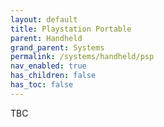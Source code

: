 ```yaml
---
layout: default
title: Playstation Portable
parent: Handheld
grand_parent: Systems
permalink: /systems/handheld/psp
nav_enabled: true
has_children: false
has_toc: false
---
```


TBC
